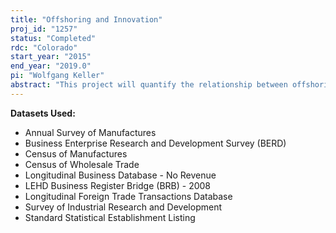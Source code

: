 ```yaml
---
title: "Offshoring and Innovation"
proj_id: "1257"
status: "Completed"
rdc: "Colorado"
start_year: "2015"
end_year: "2019.0"
pi: "Wolfgang Keller"
abstract: "This project will quantify the relationship between offshoring activities and the rate of innovation of U.S. firms. To analyze this, the researchers will compare the innovation rates of firms that offshore with those that do not, using China’s accession to the World Trade Organization (WTO) in 2001 as an external shock that generates a quasi-random sample of firms. The key challenge is to ensure that firms who do offshore are not too different from firms that do not offshore in terms of their determinants of innovation, which will require an appropriate comparison group that only Census Bureau microdata can provide. Building upon two previous studies that point to evidence of R&D spillovers to domestic firms from foreign-owned production and the potential knowledge costs from separating production facilities and firm headquarters, this empirical study will attempt to disentangle these opposing effects and quantify the influence of offshoring on different measures of innovation, including R&D expenditures, patenting, and trademarks. This project will provide a better understanding of how plant characteristics relate to offshoring and of the international scope of R&D for many firms and improve accuracy by comparing locational outcomes and activities of innovation."
---
```


**Datasets Used:**

  - Annual Survey of Manufactures 
  - Business Enterprise Research and Development Survey (BERD) 
  - Census of Manufactures 
  - Census of Wholesale Trade 
  - Longitudinal Business Database - No Revenue 
  - LEHD Business Register Bridge (BRB) - 2008 
  - Longitudinal Foreign Trade Transactions Database 
  - Survey of Industrial Research and Development 
  - Standard Statistical Establishment Listing 

